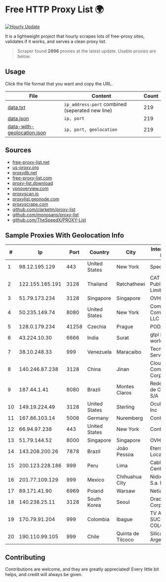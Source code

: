 
# Free HTTP Proxy List 🌍

[![Hourly Update](https://github.com/mertguvencli/http-proxy-list/actions/workflows/main.yml/badge.svg?branch=main)](https://github.com/mertguvencli/http-proxy-list/actions/workflows/main.yml)

It is a lightweight project that hourly scrapes lots of free-proxy sites, validates if it works, and serves a clean proxy list.

> Scraper found **2896** proxies at the latest update. Usable proxies are below.

## Usage

Click the file format that you want and copy the URL.


|File|Content|Count|
|----|-------|-----|
|[data.txt](https://raw.githubusercontent.com/mertguvencli/http-proxy-list/main/proxy-list/data.txt)|`ip_address:port` combined (seperated new line)|219|
|[data.json](https://raw.githubusercontent.com/mertguvencli/http-proxy-list/main/proxy-list/data.json)|`ip, port`|219|
|[data-with-geolocation.json](https://raw.githubusercontent.com/mertguvencli/http-proxy-list/main/proxy-list/data-with-geolocation.json)|`ip, port, geolocation`|219|

## Sources

* [free-proxy-list.net](https://free-proxy-list.net)
* [us-proxy.org](https://www.us-proxy.org)
* [proxydb.net](http://proxydb.net)
* [free-proxy-list.com](https://free-proxy-list.com/?page=&port=&type%5B%5D=http&type%5B%5D=https&up_time=0&search=Search)
* [proxy-list.download](https://www.proxy-list.download/HTTP)
* [vpnoverview.com](https://vpnoverview.com/privacy/anonymous-browsing/free-proxy-servers)
* [proxyscan.io](https://www.proxyscan.io)
* [proxylist.geonode.com](https://proxylist.geonode.com/api/proxy-list?limit=300&page=1&sort_by=lastChecked&sort_type=desc&protocols=http,https)
* [proxyscrape.com](https://api.proxyscrape.com/v2/?request=displayproxies&protocol=http&timeout=10000&country=all&ssl=all&anonymity=all)
* [github.com/clarketm/proxy-list](https://raw.githubusercontent.com/clarketm/proxy-list/master/proxy-list-raw.txt)
* [github.com/monosans/proxy-list](https://raw.githubusercontent.com/monosans/proxy-list/main/proxies/http.txt)
* [github.com/TheSpeedX/PROXY-List](https://raw.githubusercontent.com/TheSpeedX/PROXY-List/master/http.txt)


## Sample Proxies With Geolocation Info

|#|Ip|Port|Country|City|Internet Service Provider|
|-|--|----|-------|----|-------------------------|
|1|98.12.195.129|443|United States|New York|Spectrum|
|2|122.155.165.191|3128|Thailand|Ratchathewi|CAT Telecom Public Company Limited|
|3|51.79.173.234|3128|Singapore|Singapore|OVH SAS|
|4|50.235.149.74|8080|United States|New York|Comcast Cable Communications, LLC|
|5|128.0.179.234|41258|Czechia|Prague|PODA a.s.|
|6|43.224.10.30|6666|India|Surat|gtpl hariom world vision|
|7|38.10.248.33|999|Venezuela|Maracaibo|Tecnoven Services CA|
|8|140.246.87.238|3128|China|Jinan|Cloud Computing Corporation|
|9|187.44.1.41|8080|Brazil|Montes Claros|Rede Brasileira de Comunicacao S/A|
|10|149.19.224.49|3128|United States|Sterling|Oculus Networks Inc|
|11|167.86.103.14|5006|Germany|Nuremberg|Contabo GmbH|
|12|66.94.97.238|443|United States|New York|Contabo Inc.|
|13|51.79.144.52|8000|Singapore|Singapore|OVH SAS|
|14|143.208.200.26|7878|Brazil|João Pessoa|Eternal VÔdeo Locadora Ltda|
|15|200.123.228.186|999|Peru|Lima|Cable Selva Central S.A.C.|
|16|201.77.109.129|999|Mexico|Chihuahua City|Nidix Networks S.a. De C.V.|
|17|89.171.41.90|6969|Poland|Warsaw|Netia SA|
|18|140.238.25.11|3128|South Korea|Seoul|Oracle Corporation|
|19|170.79.91.204|999|Colombia|Ibague|TV AZTECA SUCURSAL COLOMBIA|
|20|190.110.99.105|999|Chile|Quinta de Tilcoco|Silica Networks Argentina S.A.|



## Contributing

Contributions are welcome, and they are greatly appreciated! Every
little bit helps, and credit will always be given.

